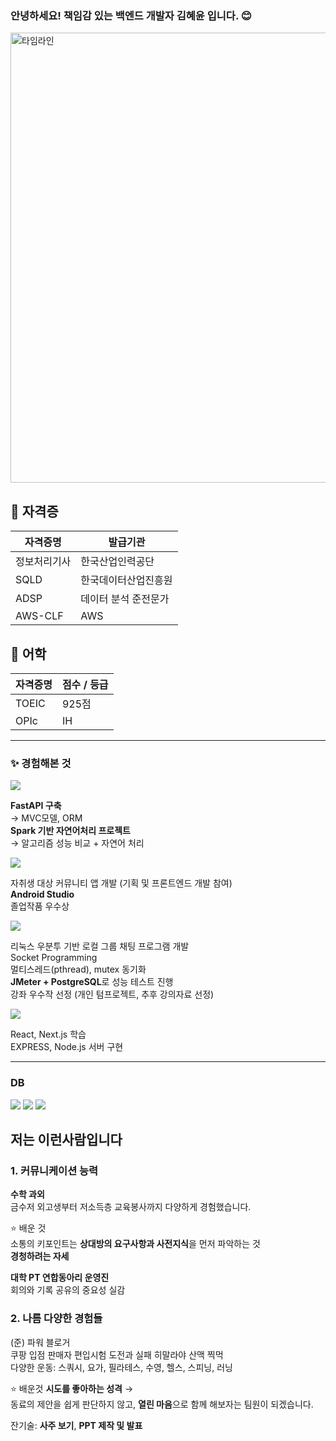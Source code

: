 ### 안녕하세요! 책임감 있는 백엔드 개발자 **김혜윤** 입니다. 😊


<img width="1280" height="720" alt="타임라인" src="https://github.com/user-attachments/assets/fd2307fe-7794-4d4f-997d-b1942c19401b" />



## 🏅 자격증 
| 자격증명 | 발급기관|
|------------------|------|
| 정보처리기사       | 한국산업인력공단 |
| SQLD             | 한국데이터산업진흥원 |
| ADSP             | 데이터 분석 준전문가 |
| AWS-CLF            |  AWS |


## 🏅 어학
| 자격증명 | 점수 / 등급 | 
|------------------|------------|
| TOEIC            | 925점       | 
| OPIc             | IH          |




---

### ✨ 경험해본 것

<img src="https://img.shields.io/badge/Python-%23FBCEB1?style=for-the-badge&logo=Python&logoColor=white">  

**FastAPI 구축**  
→ MVC모델, ORM  
**Spark 기반 자연어처리 프로젝트**  
→ 알고리즘 성능 비교 + 자연어 처리

<img src="https://img.shields.io/badge/Flutter-%23FFD580?style=for-the-badge&logo=Flutter&logoColor=white">  

자취생 대상 커뮤니티 앱 개발 (기획 및 프론트엔드 개발 참여)  
**Android Studio**  
졸업작품 우수상

<img src="https://img.shields.io/badge/C-%23FF8C00?style=for-the-badge&logo=C&logoColor=white">  

리눅스 우분투 기반 로컬 그룹 채팅 프로그램 개발  
Socket Programming  
멀티스레드(pthread), mutex 동기화  
**JMeter + PostgreSQL**로 성능 테스트 진행  
강좌 우수작 선정 (개인 텀프로젝트, 추후 강의자료 선정)

<img src="https://img.shields.io/badge/JavaScript-%23FAD6BF?style=for-the-badge&logo=JavaScript&logoColor=black">  

React, Next.js 학습  
EXPRESS, Node.js 서버 구현

---

###  DB

<img src="https://img.shields.io/badge/MySQL-%23FFE5B4?style=for-the-badge&logo=mysql&logoColor=black">
<img src="https://img.shields.io/badge/MariaDB-%23FAD6BF?style=for-the-badge&logo=mariadb&logoColor=black">
<img src="https://img.shields.io/badge/MongoDB-%23FBCEB1?style=for-the-badge&logo=mongodb&logoColor=black">



## 저는 이런사람입니다

### 1. 커뮤니케이션 능력

**수학 과외**  
금수저 외고생부터 저소득층 교육봉사까지 다양하게 경험했습니다.

⭐ 배운 것  
소통의 키포인트는 **상대방의 요구사항과 사전지식**을 먼저 파악하는 것  
 **경청하려는 자세**

**대학 PT 연합동아리 운영진**  
회의와 기록 공유의 중요성 실감


### 2. 나름 다양한 경험들

(준) 파워 블로거  
쿠팡 입점 판매자
편입시험 도전과 실패 
히말라야 산맥 찍먹  
다양한 운동: 스쿼시, 요가, 필라테스, 수영, 헬스, 스피닝, 러닝

⭐ 배운것 
**시도를 좋아하는 성격** →  
  동료의 제안을 쉽게 판단하지 않고, **열린 마음**으로 함께 해보자는 팀원이 되겠습니다.




잔기술: **사주 보기**, **PPT 제작 및 발표**

